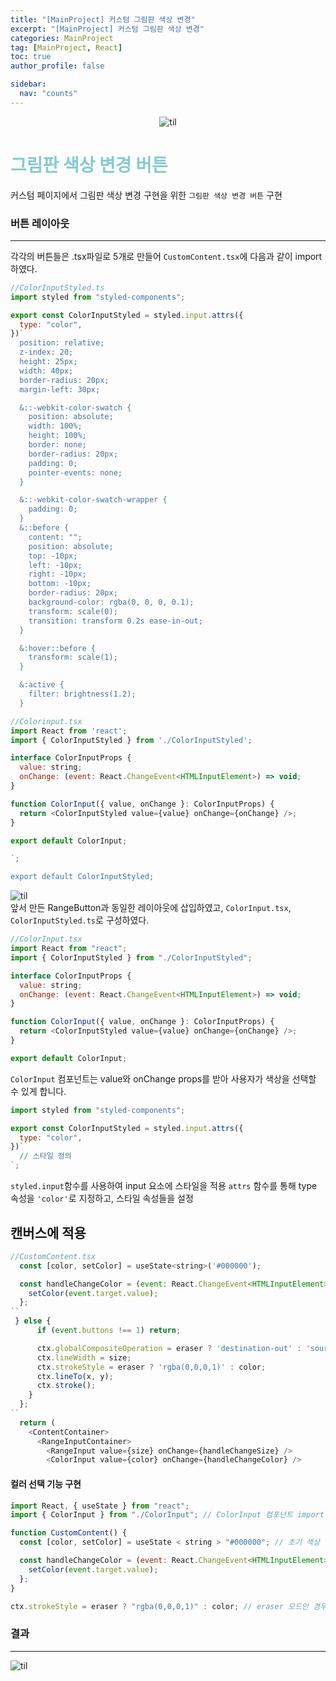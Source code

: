 ```yaml
---
title: "[MainProject] 커스텀 그림판 색상 변경"
excerpt: "[MainProject] 커스텀 그림판 색상 변경"
categories: MainProject
tag: [MainProject, React]
toc: true
author_profile: false

sidebar:
  nav: "counts"
---
```


<div style="text-align: center;">
<img src="/assets/images/til.png" alt="til" />
</div>

# <span style='color:RGB(135, 203, 206)'> 그림판 색상 변경 버튼

커스텀 페이지에서 그림판 색상 변경 구현을 위한 `그림판 색상 변경 버튼` 구현

### 버튼 레이아웃

---

각각의 버튼들은 .tsx파일로 5개로 만들어 `CustomContent.tsx`에 다음과 같이 import하였다.

```js
//ColorInputStyled.ts
import styled from "styled-components";

export const ColorInputStyled = styled.input.attrs({
  type: "color",
})`
  position: relative;
  z-index: 20;
  height: 25px;
  width: 40px;
  border-radius: 20px;
  margin-left: 30px;

  &::-webkit-color-swatch {
    position: absolute;
    width: 100%;
    height: 100%;
    border: none;
    border-radius: 20px;
    padding: 0;
    pointer-events: none;
  }

  &::-webkit-color-swatch-wrapper {
    padding: 0;
  }
  &::before {
    content: "";
    position: absolute;
    top: -10px;
    left: -10px;
    right: -10px;
    bottom: -10px;
    border-radius: 20px;
    background-color: rgba(0, 0, 0, 0.1);
    transform: scale(0);
    transition: transform 0.2s ease-in-out;
  }

  &:hover::before {
    transform: scale(1);
  }

  &:active {
    filter: brightness(1.2);
  }
```

```js
//Colorinput.tsx
import React from 'react';
import { ColorInputStyled } from './ColorInputStyled';

interface ColorInputProps {
  value: string;
  onChange: (event: React.ChangeEvent<HTMLInputElement>) => void;
}

function ColorInput({ value, onChange }: ColorInputProps) {
  return <ColorInputStyled value={value} onChange={onChange} />;
}

export default ColorInput;

`;

export default ColorInputStyled;
```

<img src="/assets/images/2023-07-18/color1.jpg" alt="til" /><br/>
앞서 만든 RangeButton과 동일한 레이아웃에 삽입하였고, `ColorInput.tsx`, `ColorInputStyled.ts`로 구성하였다.

```js
//ColorInput.tsx
import React from "react";
import { ColorInputStyled } from "./ColorInputStyled";

interface ColorInputProps {
  value: string;
  onChange: (event: React.ChangeEvent<HTMLInputElement>) => void;
}

function ColorInput({ value, onChange }: ColorInputProps) {
  return <ColorInputStyled value={value} onChange={onChange} />;
}

export default ColorInput;
```

`ColorInput` 컴포넌트는 value와 onChange props를 받아 사용자가 색상을 선택할 수 있게 합니다.

```js
import styled from "styled-components";

export const ColorInputStyled = styled.input.attrs({
  type: "color",
})`
  // 스타일 정의
`;
```

`styled.input`함수를 사용하여 input 요소에 스타일을 적용 `attrs` 함수를 통해 type 속성을 `'color'`로 지정하고, 스타일 속성들을 설정

## 캔버스에 적용

```js
//CustomContent.tsx
  const [color, setColor] = useState<string>('#000000');

  const handleChangeColor = (event: React.ChangeEvent<HTMLInputElement>) => {
    setColor(event.target.value);
  };
``
 } else {
      if (event.buttons !== 1) return;

      ctx.globalCompositeOperation = eraser ? 'destination-out' : 'source-over';
      ctx.lineWidth = size;
      ctx.strokeStyle = eraser ? 'rgba(0,0,0,1)' : color;
      ctx.lineTo(x, y);
      ctx.stroke();
    }
  };
``
  return (
    <ContentContainer>
      <RangeInputContainer>
        <RangeInput value={size} onChange={handleChangeSize} />
        <ColorInput value={color} onChange={handleChangeColor} />
```

#### 컬러 선택 기능 구현

```js
import React, { useState } from "react";
import { ColorInput } from "./ColorInput"; // ColorInput 컴포넌트 import

function CustomContent() {
  const [color, setColor] = useState < string > "#000000"; // 초기 색상 설정

  const handleChangeColor = (event: React.ChangeEvent<HTMLInputElement>) => {
    setColor(event.target.value);
  };
}
```

```js
ctx.strokeStyle = eraser ? "rgba(0,0,0,1)" : color; // eraser 모드인 경우와 그리기 모드인 경우의 색상 설정
```

### 결과

---

<img src="/assets/images/2023-07-18/color2.jpg" alt="til" /><br/>
